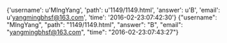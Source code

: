 {'username': u'MIngYang', 'path': u'1149/1149.html', 'answer': u'B', 'email': u'yangmingbhsf@163.com', 'time': '2016-02-23:07:42:30'}
{"username": "MIngYang", "path": "1149/1149.html", "answer": "B", "email": "yangmingbhsf@163.com", "time": "2016-02-23:07:43:27"}